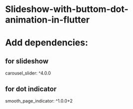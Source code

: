 # Slideshow-with-buttom-dot-animation-in-flutter

# Add dependencies:
##  for slideshow
  carousel_slider: ^4.0.0
##  for dot indicator
  smooth_page_indicator: ^1.0.0+2
